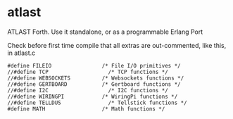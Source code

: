 # atlast
ATLAST Forth. Use it standalone, or as a programmable Erlang Port

Check before first time compile that all extras are out-commented, like this, in atlast.c

	#define FILEIO			      /* File I/O primitives */
	//#define TCP		      		/* TCP functions */
	//#define WEBSOCKETS          /* Websockets functions */
	//#define GERTBOARD		      /* Gertboard functions */
	//#define I2C					/* I2C functions */
	//#define WIRINGPI			  /* WiringPi functions */
	//#define TELLDUS          		/* Tellstick functions */
	#define MATH			      /* Math functions */

